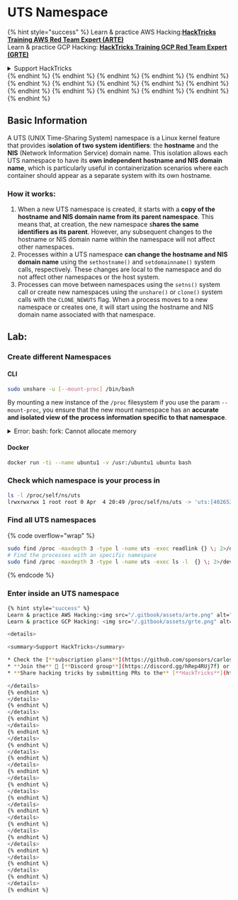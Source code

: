 # UTS Namespace

{% hint style="success" %}
Learn & practice AWS Hacking:<img src="/.gitbook/assets/arte.png" alt="" data-size="line">[**HackTricks Training AWS Red Team Expert (ARTE)**](https://training.hacktricks.xyz/courses/arte)<img src="/.gitbook/assets/arte.png" alt="" data-size="line">\
Learn & practice GCP Hacking: <img src="/.gitbook/assets/grte.png" alt="" data-size="line">[**HackTricks Training GCP Red Team Expert (GRTE)**<img src="/.gitbook/assets/grte.png" alt="" data-size="line">](https://training.hacktricks.xyz/courses/grte)

<details>

<summary>Support HackTricks</summary>

* Check the [**subscription plans**](https://github.com/sponsors/carlospolop)!
* **Join the** 💬 [**Discord group**](https://discord.gg/hRep4RUj7f) or the [**telegram group**](https://t.me/peass) or **follow** us on **Twitter** 🐦 [**@hacktricks\_live**](https://twitter.com/hacktricks\_live)**.**
* **Share hacking tricks by submitting PRs to the** [**HackTricks**](https://github.com/carlospolop/hacktricks) and [**HackTricks Cloud**](https://github.com/carlospolop/hacktricks-cloud) github repos.

</details>
{% endhint %}
{% endhint %}
{% endhint %}
{% endhint %}
{% endhint %}
{% endhint %}
{% endhint %}
{% endhint %}
{% endhint %}
{% endhint %}
{% endhint %}
{% endhint %}
{% endhint %}
{% endhint %}
{% endhint %}
{% endhint %}

## Basic Information

A UTS (UNIX Time-Sharing System) namespace is a Linux kernel feature that provides i**solation of two system identifiers**: the **hostname** and the **NIS** (Network Information Service) domain name. This isolation allows each UTS namespace to have its **own independent hostname and NIS domain name**, which is particularly useful in containerization scenarios where each container should appear as a separate system with its own hostname.

### How it works:

1. When a new UTS namespace is created, it starts with a **copy of the hostname and NIS domain name from its parent namespace**. This means that, at creation, the new namespace s**hares the same identifiers as its parent**. However, any subsequent changes to the hostname or NIS domain name within the namespace will not affect other namespaces.
2. Processes within a UTS namespace **can change the hostname and NIS domain name** using the `sethostname()` and `setdomainname()` system calls, respectively. These changes are local to the namespace and do not affect other namespaces or the host system.
3. Processes can move between namespaces using the `setns()` system call or create new namespaces using the `unshare()` or `clone()` system calls with the `CLONE_NEWUTS` flag. When a process moves to a new namespace or creates one, it will start using the hostname and NIS domain name associated with that namespace.

## Lab:

### Create different Namespaces

#### CLI

```bash
sudo unshare -u [--mount-proc] /bin/bash
```

By mounting a new instance of the `/proc` filesystem if you use the param `--mount-proc`, you ensure that the new mount namespace has an **accurate and isolated view of the process information specific to that namespace**.

<details>

<summary>Error: bash: fork: Cannot allocate memory</summary>

When `unshare` is executed without the `-f` option, an error is encountered due to the way Linux handles new PID (Process ID) namespaces. The key details and the solution are outlined below:

1. **Problem Explanation**:
    - The Linux kernel allows a process to create new namespaces using the `unshare` system call. However, the process that initiates the creation of a new PID namespace (referred to as the "unshare" process) does not enter the new namespace; only its child processes do.
    - Running `%unshare -p /bin/bash%` starts `/bin/bash` in the same process as `unshare`. Consequently, `/bin/bash` and its child processes are in the original PID namespace.
    - The first child process of `/bin/bash` in the new namespace becomes PID 1. When this process exits, it triggers the cleanup of the namespace if there are no other processes, as PID 1 has the special role of adopting orphan processes. The Linux kernel will then disable PID allocation in that namespace.

2. **Consequence**:
    - The exit of PID 1 in a new namespace leads to the cleaning of the `PIDNS_HASH_ADDING` flag. This results in the `alloc_pid` function failing to allocate a new PID when creating a new process, producing the "Cannot allocate memory" error.

3. **Solution**:
    - The issue can be resolved by using the `-f` option with `unshare`. This option makes `unshare` fork a new process after creating the new PID namespace.
    - Executing `%unshare -fp /bin/bash%` ensures that the `unshare` command itself becomes PID 1 in the new namespace. `/bin/bash` and its child processes are then safely contained within this new namespace, preventing the premature exit of PID 1 and allowing normal PID allocation.

By ensuring that `unshare` runs with the `-f` flag, the new PID namespace is correctly maintained, allowing `/bin/bash` and its sub-processes to operate without encountering the memory allocation error.

</details>

#### Docker

```bash
docker run -ti --name ubuntu1 -v /usr:/ubuntu1 ubuntu bash
```

### &#x20;Check which namespace is your process in

```bash
ls -l /proc/self/ns/uts
lrwxrwxrwx 1 root root 0 Apr  4 20:49 /proc/self/ns/uts -> 'uts:[4026531838]'
```

### Find all UTS namespaces

{% code overflow="wrap" %}
```bash
sudo find /proc -maxdepth 3 -type l -name uts -exec readlink {} \; 2>/dev/null | sort -u
# Find the processes with an specific namespace
sudo find /proc -maxdepth 3 -type l -name uts -exec ls -l  {} \; 2>/dev/null | grep <ns-number>
```
{% endcode %}

### Enter inside an UTS namespace

```bash
{% hint style="success" %}
Learn & practice AWS Hacking:<img src="/.gitbook/assets/arte.png" alt="" data-size="line">[**HackTricks Training AWS Red Team Expert (ARTE)**](https://training.hacktricks.xyz/courses/arte)<img src="/.gitbook/assets/arte.png" alt="" data-size="line">\
Learn & practice GCP Hacking: <img src="/.gitbook/assets/grte.png" alt="" data-size="line">[**HackTricks Training GCP Red Team Expert (GRTE)**<img src="/.gitbook/assets/grte.png" alt="" data-size="line">](https://training.hacktricks.xyz/courses/grte)

<details>

<summary>Support HackTricks</summary>

* Check the [**subscription plans**](https://github.com/sponsors/carlospolop)!
* **Join the** 💬 [**Discord group**](https://discord.gg/hRep4RUj7f) or the [**telegram group**](https://t.me/peass) or **follow** us on **Twitter** 🐦 [**@hacktricks\_live**](https://twitter.com/hacktricks\_live)**.**
* **Share hacking tricks by submitting PRs to the** [**HackTricks**](https://github.com/carlospolop/hacktricks) and [**HackTricks Cloud**](https://github.com/carlospolop/hacktricks-cloud) github repos.

</details>
{% endhint %}
</details>
{% endhint %}
</details>
{% endhint %}
</details>
{% endhint %}
</details>
{% endhint %}
</details>
{% endhint %}
</details>
{% endhint %}
</details>
{% endhint %}
</details>
{% endhint %}
</details>
{% endhint %}
</details>
{% endhint %}
</details>
{% endhint %}
</details>
{% endhint %}
</details>
{% endhint %}
</details>
{% endhint %}
</details>
{% endhint %}
